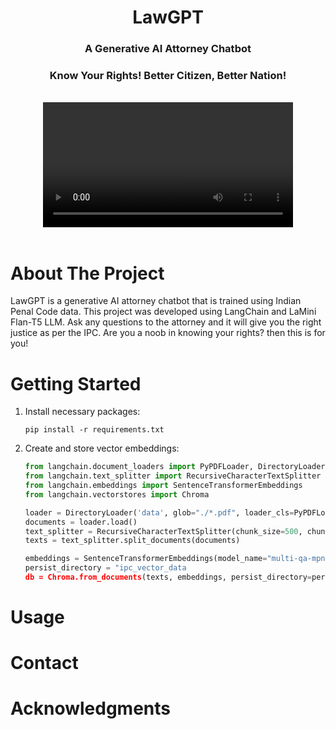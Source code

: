 <h1 align="center">LawGPT</h1>
<h3 align="center">A Generative AI Attorney Chatbot</h1>
<h3 align="center">Know Your Rights! Better Citizen, Better Nation!</h1>

<div align="center">
  <br>
  <video src="https://github.com/harshitv804/LawGPT/assets/100853494/b67d4576-70b1-4b3d-ba73-f855c8b3723b" width="400" />
  <br>
</div>
<br>

# About The Project
LawGPT is a generative AI attorney chatbot that is trained using Indian Penal Code data. This project was developed using LangChain and LaMini Flan-T5 LLM. Ask any questions to the attorney and it will give you the right justice as per the IPC. Are you a noob in knowing your rights? then this is for you!
<br>

# Getting Started

1. Install necessary packages:

   `pip install -r requirements.txt`
3. Create and store vector embeddings:
   
   ```py
   from langchain.document_loaders import PyPDFLoader, DirectoryLoader
   from langchain.text_splitter import RecursiveCharacterTextSplitter
   from langchain.embeddings import SentenceTransformerEmbeddings
   from langchain.vectorstores import Chroma
   
   loader = DirectoryLoader('data', glob="./*.pdf", loader_cls=PyPDFLoader)
   documents = loader.load()
   text_splitter = RecursiveCharacterTextSplitter(chunk_size=500, chunk_overlap=200)
   texts = text_splitter.split_documents(documents)

   embeddings = SentenceTransformerEmbeddings(model_name="multi-qa-mpnet-base-dot-v1")
   persist_directory = "ipc_vector_data
   db = Chroma.from_documents(texts, embeddings, persist_directory=persist_directory)
   ```

# Usage

# Contact

# Acknowledgments
